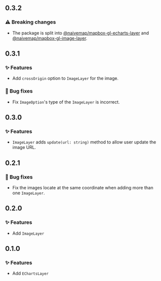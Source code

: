 ## 0.3.2

### ⚠️ Breaking changes

- The package is split into [@naivemap/mapbox-gl-echarts-layer](https://www.npmjs.com/package/@naivemap/mapbox-gl-echarts-layer) and [@naivemap/mapbox-gl-image-layer](https://www.npmjs.com/package/@naivemap/mapbox-gl-image-layer).

## 0.3.1

### ✨ Features

- Add `crossOrigin` option to `ImageLayer` for the image.

### 🐞 Bug fixes

- Fix `ImageOption`'s type of the `ImageLayer` is incorrect.

## 0.3.0

### ✨ Features

- `ImageLayer` adds `update(url: string)` method to allow user update the image URL.

## 0.2.1

### 🐞 Bug fixes

- Fix the images locate at the same coordinate when adding more than one `ImageLayer`.

## 0.2.0

### ✨ Features

- Add `ImageLayer`

## 0.1.0

### ✨ Features

- Add `EChartsLayer`
